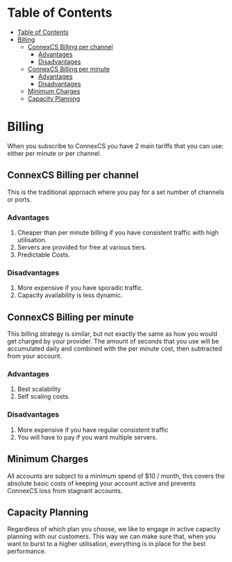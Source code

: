# Table of Contents

* [Table of Contents](#table-of-contents)
* [Billing](#billing)
  * [ConnexCS Billing per channel](#connexcs-billing-per-channel)
    * [Advantages](#advantages)
    * [Disadvantages](#disadvantages)
  * [ConnexCS Billing per minute](#connexcs-billing-per-minute)
    * [Advantages](#advantages_1)
    * [Disadvantages](#disadvantages_1)
  * [Minimum Charges](#minimum-charges)
  * [Capacity Planning](#capacity-planning)


# Billing

When you subscribe to ConnexCS you have 2 main tariffs that you can use: either per minute or per channel.

## ConnexCS Billing per channel

This is the traditional approach where you pay for a set number of channels or ports.

### Advantages

1. Cheaper than per minute billing if you have consistent traffic with high utilisation.
2. Servers are provided for free at various tiers.
3. Predictable Costs.

### Disadvantages

1. More expensive if you have sporadic traffic.
2. Capacity availability is less dynamic.

## ConnexCS Billing per minute

This billing strategy is similar, but not exactly the same as how you would get charged by your provider. 
The amount of seconds that you use will be accumulated daily and combined with the per minute cost, then subtracted from your account.

### Advantages

  1. Best scalability
  2. Self scaling costs.

### Disadvantages

  1. More expensive if you have regular consistent traffic
  2. You will have to pay if you want multiple servers.

 
## Minimum Charges

All accounts are subject to a minimum spend of $10 / month, this covers the absolute basic costs of keeping your account
active and prevents ConnexCS loss from stagnant accounts. 

## Capacity Planning

Regardless of which plan you choose, we like to engage in active capacity planning with our customers. 
This way we can make sure that, when you want to burst to a higher utilisation, everything is in place for the best performance.
